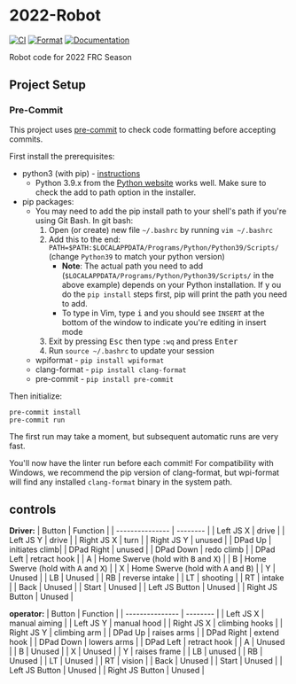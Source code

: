 # 2022-Robot

[![CI](https://github.com/FRC1756-Argos/2022-Robot/actions/workflows/ci.yml/badge.svg)](https://github.com/FRC1756-Argos/2022-Robot/actions/workflows/ci.yml) [![Format](https://github.com/FRC1756-Argos/2022-Robot/actions/workflows/format.yml/badge.svg)](https://github.com/FRC1756-Argos/2022-Robot/actions/workflows/format.yml) [![Documentation](https://github.com/FRC1756-Argos/2022-Robot/actions/workflows/doxygen.yml/badge.svg)](https://github.com/FRC1756-Argos/2022-Robot/actions/workflows/doxygen.yml)

Robot code for 2022 FRC Season

## Project Setup

### Pre-Commit

This project uses [pre-commit](https://pre-commit.com/) to check code formatting before accepting commits.

First install the prerequisites:

* python3 (with pip) - [instructions](https://realpython.com/installing-python/)
  * Python 3.9.x from the [Python website](https://www.python.org/downloads/) works well.  Make sure to check the add to path option in the installer.
* pip packages:
  * You may need to add the pip install path to your shell's path if you're using Git Bash.  In git bash:
    1. Open (or create) new file `~/.bashrc` by running `vim ~/.bashrc`
    2. Add this to the end: `PATH=$PATH:$LOCALAPPDATA/Programs/Python/Python39/Scripts/` (change `Python39` to match your python version)
       * **Note**: The actual path you need to add (`$LOCALAPPDATA/Programs/Python/Python39/Scripts/` in the above example) depends on your Python installation.  If y ou do the `pip install` steps first, pip will print the path you need to add.
       * To type in Vim, type <kbd>i</kbd> and you should see `INSERT` at the bottom of the window to indicate you're editing in insert mode
    3. Exit by pressing <kbd>Esc</kbd> then type `:wq` and press <kbd>Enter</kbd>
    4. Run `source ~/.bashrc` to update your session
  * wpiformat - `pip install wpiformat`
  * clang-format - `pip install clang-format`
  * pre-commit - `pip install pre-commit`

Then initialize:

```
pre-commit install
pre-commit run
```

The first run may take a moment, but subsequent automatic runs are very fast.

You'll now have the linter run before each commit!  For compatibility with Windows, we recommend the pip version of clang-format, but wpi-format will find any installed `clang-format` binary in the system path.

## controls

**Driver:**
| Button          | Function |
| --------------- | -------- |
| Left JS X       | drive |
| Left JS Y       | drive |
| Right JS X      | turn |
| Right JS Y      | unused |
| DPad Up         | initiates climb|
| DPad Right      | unused |
| DPad Down       | redo climb |
| DPad Left       | retract hook |
| A               | Home Swerve (hold with <kbd>B</kbd> and <kbd>X</kbd>) |
| B               | Home Swerve (hold with <kbd>A</kbd> and <kbd>X</kbd>) |
| X               | Home Swerve (hold with <kbd>A</kbd> and <kbd>B</kbd>) |
| Y               | Unused |
| LB              | Unused |
| RB              | reverse intake |
| LT              | shooting |
| RT              | intake |
| Back            | Unused |
| Start           | Unused |
| Left JS Button  | Unused |
| Right JS Button | Unused |

**operator:**
| Button          | Function |
| --------------- | -------- |
| Left JS X       | manual aiming |
| Left JS Y       | manual hood |
| Right JS X      | climbing hooks |
| Right JS Y      | climbing arm |
| DPad Up         | raises arms |
| DPad Right      | extend hook |
| DPad Down       | lowers arms |
| DPad Left       | retract hook |
| A               | Unused |
| B               | Unused |
| X               | Unused |
| Y               | raises frame |
| LB              | unused |
| RB              | Unused |
| LT              | Unused |
| RT              | vision |
| Back            | Unused |
| Start           | Unused |
| Left JS Button  | Unused |
| Right JS Button | Unused |
